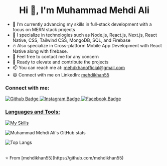 <h1 align="center">Hi 👋, I'm Muhammad Mehdi Ali</h1>

- 🔭 I’m currently advancing my skills in full-stack development with a focus on MERN stack projects
- 🌱 I specialize in technologies such as Node.js, React.js, Next.js, React Native, CSS, Tailwind CSS, MongoDB, SQL, and Firebase
- 🔥 Also specialize in Cross-platform Mobile App Development with React Native along with firebase. 
- 💬 Feel free to contact me for any concern
- 🚀 Ready to elevate and contribute the projects 
- 📫 You can reach me at: mehdkhanofficial@gmail.com
- 😄 Connect with me on LinkedIn: <a href="https://www.linkedin.com/in/mehdikhan55">mehdikhan55</a>

### Connect with me:
<div id="badges">
  <a href="https://github.com/mehdiali55">
    <img src="https://img.shields.io/badge/Github-black?style=for-the-badge&logo=Github&logoColor=white" alt="Github Badge"/>
   <a href="https://www.linkedin.com/in/mehdikhan55">
    <img src="https://img.shields.io/badge/Linkedin-purple?style=for-the-badge&logo=instagram&logoColor=white" alt="Instagram Badge"/>
  </a>
   <a href="https://m.facebook.com/profile.php?id=100054700311519">
    <img src="https://img.shields.io/badge/Facebook-blue?style=for-the-badge&logo=facebook&logoColor=white" alt="Facebook Badge"/>
</div>

### Languages and Tools:
[![My Skills](https://skillicons.dev/icons?i=mongodb,express,react,nodejs,nextjs,firebase,html,css,javascript,bootstrap,git,redux,postman,firebase,mysql,tailwind,wordpress,cpp,py,java&perline=7)](https://skillicons.dev)

![Muhammad Mehdi Ali's GitHub stats](https://github-readme-stats.vercel.app/api?username=mehdikhan55&show_icons=true&theme=dark)

![Top Langs](https://github-readme-stats.vercel.app/api/top-langs/?username=mehdikhan55&theme=dark)

<br>
⭐️ From [mehdikhan55](https://github.com/mehdikhan55)
